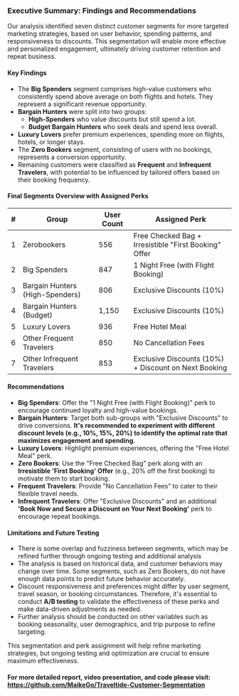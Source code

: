 ### **Executive Summary: Findings and Recommendations**

Our analysis identified seven distinct customer segments for more targeted marketing strategies, based on user behavior, spending patterns, and responsiveness to discounts. This segmentation will enable more effective and personalized engagement, ultimately driving customer retention and repeat business.

#### **Key Findings**
- The **Big Spenders** segment comprises high-value customers who consistently spend above average on both flights and hotels. They represent a significant revenue opportunity.
- **Bargain Hunters** were split into two groups:
  - **High-Spenders** who value discounts but still spend a lot.
  - **Budget Bargain Hunters** who seek deals and spend less overall.
- **Luxury Lovers** prefer premium experiences, spending more on flights, hotels, or longer stays.
- The **Zero Bookers** segment, consisting of users with no bookings, represents a conversion opportunity.
- Remaining customers were classified as **Frequent** and **Infrequent Travelers**, with potential to be influenced by tailored offers based on their booking frequency.

#### **Final Segments Overview with Assigned Perks**

| **#** | **Group**                      | **User Count** | **Assigned Perk**                              |
|-------|--------------------------------|----------------|-----------------------------------------------|
| 1     | Zerobookers                    | 556            | Free Checked Bag + Irresistible "First Booking" Offer |
| 2     | Big Spenders                   | 847            | 1 Night Free (with Flight Booking)            |
| 3     | Bargain Hunters (High-Spenders)| 806            | Exclusive Discounts (10%)                     |
| 4     | Bargain Hunters (Budget)       | 1,150          | Exclusive Discounts (10%)                     |
| 5     | Luxury Lovers                  | 936            | Free Hotel Meal                               |
| 6     | Other Frequent Travelers       | 850            | No Cancellation Fees                          |
| 7     | Other Infrequent Travelers     | 853            | Exclusive Discounts (10%) + Discount on Next Booking |

#### **Recommendations**
- **Big Spenders**: Offer the "1 Night Free (with Flight Booking)" perk to encourage continued loyalty and high-value bookings.
- **Bargain Hunters**: Target both sub-groups with "Exclusive Discounts" to drive conversions. **It's recommended to experiment with different discount levels (e.g., 10%, 15%, 20%) to identify the optimal rate that maximizes engagement and spending.**
- **Luxury Lovers**: Highlight premium experiences, offering the "Free Hotel Meal" perk.
- **Zero Bookers**: Use the "Free Checked Bag" perk along with an **Irresistible 'First Booking' Offer** (e.g., 20% off the first booking) to motivate them to start booking.
- **Frequent Travelers**: Provide "No Cancellation Fees" to cater to their flexible travel needs.
- **Infrequent Travelers**: Offer "Exclusive Discounts" and an additional **'Book Now and Secure a Discount on Your Next Booking'** perk to encourage repeat bookings.

#### **Limitations and Future Testing**
- There is some overlap and fuzziness between segments, which may be refined further through ongoing testing and additional analysis
- The analysis is based on historical data, and customer behaviors may change over time. Some segments, such as Zero Bookers, do not have enough data points to predict future behavior accurately.
- Discount responsiveness and preferences might differ by user segment, travel season, or booking circumstances. Therefore, it's essential to conduct **A/B testing** to validate the effectiveness of these perks and make data-driven adjustments as needed.
- Further analysis should be conducted on other variables such as booking seasonality, user demographics, and trip purpose to refine targeting.

This segmentation and perk assignment will help refine marketing strategies, but ongoing testing and optimization are crucial to ensure maximum effectiveness.

#### **For more detailed report, video presentation, and code please visit: https://github.com/MaikeGo/Traveltide-Customer-Segmentation**

